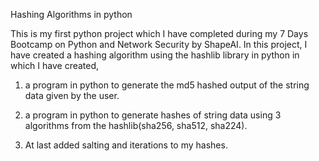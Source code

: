 Hashing Algorithms in python

This is my first python project which I have completed during my 7 Days Bootcamp on Python and Network Security by ShapeAI. In this project, I have created a hashing algorithm using the hashlib library in python in which I have created,

1. a program in python to generate the md5 hashed output of the string data given by the user.

2. a program in python to generate hashes of string data using 3 algorithms from the hashlib(sha256, sha512, sha224).

3. At last added salting and iterations to my hashes.
